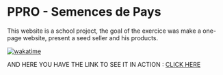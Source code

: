 # PPRO - Semences de Pays

This website is a school project, the goal of the exercice was make a one-page website, present a seed seller and his products.

<a href="https://wakatime.com/badge/user/ea8c41ab-c469-436f-8821-bf847d37bfd0/project/ec57b0d0-8ef6-4fb9-bb2d-ce63eebbb045"><img src="https://wakatime.com/badge/user/ea8c41ab-c469-436f-8821-bf847d37bfd0/project/ec57b0d0-8ef6-4fb9-bb2d-ce63eebbb045.svg" alt="wakatime"></a>

AND HERE YOU HAVE THE LINK TO SEE IT IN ACTION : <a href="https://imd1.ch/imd12/DevantayF/semences-de-pays/" target="_blank">CLICK HERE</a>